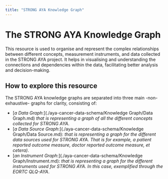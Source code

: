 ```yaml
---
title: "STRONG AYA Knowledge Graph"
---
```


# The STRONG AYA Knowledge Graph

This resource is used to organise and represent the complex relationships between different concepts,
measurement instruments, and data collected in the STRONG AYA project.
It helps in visualising and understanding the connections and dependencies within the data,
facilitating better analysis and decision-making.


## How to explore this resource

The STRONG AYA knowledge graphs are separated into three main -non-exhaustive- graphs for clarity, consisting of:

- [*a Data Graph*:](./aya-cancer-data-schema/Knowledge Graph/Data Graph.md) _that is representing a graph of all the different concepts collected for STRONG AYA_.
- [*a Data Source Graph*:](./aya-cancer-data-schema/Knowledge Graph/Data Source.md): _that is representing a graph for the different data sources used for STRONG AYA. That is for example, a patient reported outcome measure, doctor reported outcome measure, et cetera)_.
- [*an Instrument Graph*:](./aya-cancer-data-schema/Knowledge Graph/Instrument.md): _that is representing a graph for the different instruments used for STRONG AYA. In this case, exemplified through the EORTC QLQ-AYA_. 
